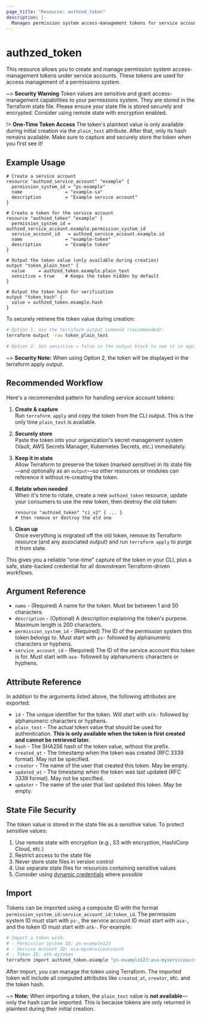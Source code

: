 ```yaml
---
page_title: "Resource: authzed_token"
description: |-
  Manages permission system access-management tokens for service accounts.
---
```


# authzed_token

This resource allows you to create and manage permission system access-management tokens under service accounts. These tokens are used for access management of a permissions system.

~> **Security Warning** Token values are sensitive and grant access-management capabilities to your permissions system. They are stored in the Terraform state file. Please ensure your state file is stored securely and encrypted. Consider using remote state with encryption enabled.

!> **One-Time Token Access** The token's plaintext value is only available during initial creation via the `plain_text` attribute. After that, only its hash remains available. Make sure to capture and securely store the token when you first see it!

## Example Usage

```hcl
# Create a service account
resource "authzed_service_account" "example" {
  permission_system_id = "ps-example"
  name                = "example-sa"
  description         = "Example service account"
}

# Create a token for the service account
resource "authzed_token" "example" {
  permission_system_id = authzed_service_account.example.permission_system_id
  service_account_id   = authzed_service_account.example.id
  name                = "example-token"
  description         = "Example token"
}

# Output the token value (only available during creation)
output "token_plain_text" {
  value     = authzed_token.example.plain_text
  sensitive = true    # Keeps the token hidden by default
}

# Output the token hash for verification
output "token_hash" {
  value = authzed_token.example.hash
}
```

To securely retrieve the token value during creation:

```bash
# Option 1: Use the terraform output command (recommended):
terraform output -raw token_plain_text

# Option 2: Set sensitive = false in the output block to see it in apply output
```

~> **Security Note:** When using Option 2, the token will be displayed in the terraform apply output.

## Recommended Workflow

Here's a recommended pattern for handling service account tokens:

1. **Create & capture**  
   Run `terraform apply` and copy the token from the CLI output. This is the only time `plain_text` is available.

2. **Securely store**  
   Paste the token into your organization's secret management system (Vault, AWS Secrets Manager, Kubernetes Secrets, etc.) immediately.

3. **Keep it in state**  
   Allow Terraform to preserve the token (marked sensitive) in its state file—and optionally as an `output`—so other resources or modules can reference it without re-creating the token.

4. **Rotate when needed**  
   When it's time to rotate, create a new `authzed_token` resource, update your consumers to use the new token, then destroy the old token:

   ```hcl
   resource "authzed_token" "ci_v2" { ... }
   # then remove or destroy the old one
   ```

5. **Clean up**  
   Once everything is migrated off the old token, remove its Terraform resource (and any associated output) and run `terraform apply` to purge it from state.

This gives you a reliable "one-time" capture of the token in your CLI, plus a safe, state-backed credential for all downstream Terraform-driven workflows.

## Argument Reference

* `name` - (Required) A name for the token. Must be between 1 and 50 characters.
* `description` - (Optional) A description explaining the token's purpose. Maximum length is 200 characters.
* `permission_system_id` - (Required) The ID of the permission system this token belongs to. Must start with `ps-` followed by alphanumeric characters or hyphens.
* `service_account_id` - (Required) The ID of the service account this token is for. Must start with `asa-` followed by alphanumeric characters or hyphens.

## Attribute Reference

In addition to the arguments listed above, the following attributes are exported:

* `id` - The unique identifier for the token. Will start with `atk-` followed by alphanumeric characters or hyphens.
* `plain_text` - The actual token value that should be used for authentication. **This is only available when the token is first created and cannot be retrieved later.**
* `hash` - The SHA256 hash of the token value, without the prefix.
* `created_at` - The timestamp when the token was created (RFC 3339 format). May not be specified.
* `creator` - The name of the user that created this token. May be empty.
* `updated_at` - The timestamp when the token was last updated (RFC 3339 format). May not be specified.
* `updater` - The name of the user that last updated this token. May be empty.

## State File Security

The token value is stored in the state file as a sensitive value. To protect sensitive values:

1. Use remote state with encryption (e.g., S3 with encryption, HashiCorp Cloud, etc.)
2. Restrict access to the state file
3. Never store state files in version control
4. Use separate state files for resources containing sensitive values
5. Consider using [dynamic credentials](https://developer.hashicorp.com/terraform/tutorials/cloud/dynamic-credentials) where possible

## Import

Tokens can be imported using a composite ID with the format `permission_system_id:service_account_id:token_id`. The permission system ID must start with `ps-`, the service account ID must start with `asa-`, and the token ID must start with `atk-`. For example:

```bash
# Import a token with:
# - Permission System ID: ps-example123
# - Service Account ID: asa-myserviceaccount
# - Token ID: atk-mytoken
terraform import authzed_token.example "ps-example123:asa-myserviceaccount:atk-mytoken"
```

After import, you can manage the token using Terraform. The imported token will include all computed attributes like `created_at`, `creator`, etc. and the token hash.

~> **Note:** When importing a token, the `plain_text` value is **not available**—only the hash can be imported. This is because tokens are only returned in plaintext during their initial creation.
